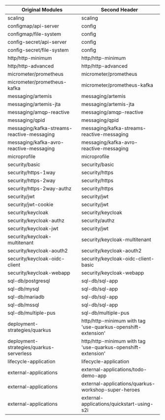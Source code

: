 
| Original Modules  | Second Header |
| ------------- | ------------- |
| scaling | scaling |
| configmap/api-server | config |
| configmap/file-system | config |
| config-secret/api-server | config |
| config-secret/file-system | config |
| http/http-minimum | http/http-minimum |
| http/http-advanced | http/http-advanced |
| micrometer/prometheus | micrometer/prometheus |
| micrometer/prometheus-kafka | micrometer/prometheus-kafka |
| messaging/artemis | messaging/artemis |
| messaging/artemis-jta | messaging/artemis-jta |
| messaging/amqp-reactive | messaging/amqp-reactive |
| messaging/qpid | messaging/qpid |
| messaging/kafka-streams-reactive-messaging | messaging/kafka-streams-reactive-messaging |
| messaging/kafka-avro-reactive-messaging | messaging/kafka-avro-reactive-messaging |
| microprofile  | microprofile  |
| security/basic | security/basic |
| security/https-1way | security/https |
| security/https-2way | security/https |
| security/https-2way-authz | security/https |
| security/jwt | security/jwt |
| security/jwt-cookie | security/jwt |
| security/keycloak | security/keycloak |
| security/keycloak-authz | security/authz |
| security/keycloak-jwt | security/jwt |
| security/keycloak-multitenant | security/keycloak-multitenant |
| security/keycloak-aouth2 | security/keycloak-aouth2 |
| security/keycloak-oidc-client | security/keycloak-oidc-client-basic |
| security/keycloak-webapp | security/keycloak-webapp |
| sql-db/postgresql | sql-db/sql-app |
| sql-db/mysql | sql-db/sql-app |
| sql-db/mariadb | sql-db/sql-app |
| sql-db/mssql | sql-db/sql-app |
| sql-db/multiple-pus | sql-db/multiple-pus |
| deployment-strategies/quarkus | http/http-minimum with tag 'use-quarkus-openshift-extension' |
| deployment-strategies/quarkus-serverless | http/http-minimum with tag 'use-quarkus-openshift-extension' |
| lifecycle-application | lifecycle-application |
| external-applications | external-applications/todo-demo-app |
| external-applications | external-applications/quarkus-workshop-super-heroes |
| external-applications | external-applications/quickstart-using-s2i |
